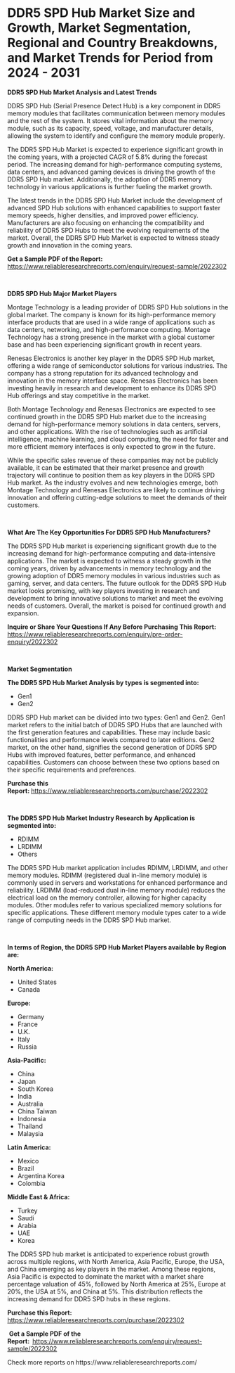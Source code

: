 <p><h1>DDR5 SPD Hub Market Size and Growth, Market Segmentation, Regional and Country Breakdowns, and Market Trends for Period from 2024 -  2031</h1></p><p><strong>DDR5 SPD Hub Market Analysis and Latest Trends</strong></p>
<p><p>DDR5 SPD Hub (Serial Presence Detect Hub) is a key component in DDR5 memory modules that facilitates communication between memory modules and the rest of the system. It stores vital information about the memory module, such as its capacity, speed, voltage, and manufacturer details, allowing the system to identify and configure the memory module properly.</p><p>The DDR5 SPD Hub Market is expected to experience significant growth in the coming years, with a projected CAGR of 5.8% during the forecast period. The increasing demand for high-performance computing systems, data centers, and advanced gaming devices is driving the growth of the DDR5 SPD Hub market. Additionally, the adoption of DDR5 memory technology in various applications is further fueling the market growth.</p><p>The latest trends in the DDR5 SPD Hub Market include the development of advanced SPD Hub solutions with enhanced capabilities to support faster memory speeds, higher densities, and improved power efficiency. Manufacturers are also focusing on enhancing the compatibility and reliability of DDR5 SPD Hubs to meet the evolving requirements of the market. Overall, the DDR5 SPD Hub Market is expected to witness steady growth and innovation in the coming years.</p></p>
<p><strong>Get a Sample PDF of the Report:&nbsp;</strong> <a href="https://www.reliableresearchreports.com/enquiry/request-sample/2022302">https://www.reliableresearchreports.com/enquiry/request-sample/2022302</a></p>
<p>&nbsp;</p>
<p><strong>DDR5 SPD Hub Major Market Players</strong></p>
<p><p>Montage Technology is a leading provider of DDR5 SPD Hub solutions in the global market. The company is known for its high-performance memory interface products that are used in a wide range of applications such as data centers, networking, and high-performance computing. Montage Technology has a strong presence in the market with a global customer base and has been experiencing significant growth in recent years.</p><p>Renesas Electronics is another key player in the DDR5 SPD Hub market, offering a wide range of semiconductor solutions for various industries. The company has a strong reputation for its advanced technology and innovation in the memory interface space. Renesas Electronics has been investing heavily in research and development to enhance its DDR5 SPD Hub offerings and stay competitive in the market.</p><p>Both Montage Technology and Renesas Electronics are expected to see continued growth in the DDR5 SPD Hub market due to the increasing demand for high-performance memory solutions in data centers, servers, and other applications. With the rise of technologies such as artificial intelligence, machine learning, and cloud computing, the need for faster and more efficient memory interfaces is only expected to grow in the future.</p><p>While the specific sales revenue of these companies may not be publicly available, it can be estimated that their market presence and growth trajectory will continue to position them as key players in the DDR5 SPD Hub market. As the industry evolves and new technologies emerge, both Montage Technology and Renesas Electronics are likely to continue driving innovation and offering cutting-edge solutions to meet the demands of their customers.</p></p>
<p>&nbsp;</p>
<p><strong>What Are The Key Opportunities For DDR5 SPD Hub Manufacturers?</strong></p>
<p><p>The DDR5 SPD Hub market is experiencing significant growth due to the increasing demand for high-performance computing and data-intensive applications. The market is expected to witness a steady growth in the coming years, driven by advancements in memory technology and the growing adoption of DDR5 memory modules in various industries such as gaming, server, and data centers. The future outlook for the DDR5 SPD Hub market looks promising, with key players investing in research and development to bring innovative solutions to market and meet the evolving needs of customers. Overall, the market is poised for continued growth and expansion.</p></p>
<p><strong>Inquire or Share Your Questions If Any Before Purchasing This Report:</strong> <a href="https://www.reliableresearchreports.com/enquiry/pre-order-enquiry/2022302">https://www.reliableresearchreports.com/enquiry/pre-order-enquiry/2022302</a></p>
<p>&nbsp;</p>
<p><strong>Market Segmentation</strong></p>
<p><strong>The DDR5 SPD Hub Market Analysis by types is segmented into:</strong></p>
<p><ul><li>Gen1</li><li>Gen2</li></ul></p>
<p><p>DDR5 SPD Hub market can be divided into two types: Gen1 and Gen2. Gen1 market refers to the initial batch of DDR5 SPD Hubs that are launched with the first generation features and capabilities. These may include basic functionalities and performance levels compared to later editions. Gen2 market, on the other hand, signifies the second generation of DDR5 SPD Hubs with improved features, better performance, and enhanced capabilities. Customers can choose between these two options based on their specific requirements and preferences.</p></p>
<p><strong>Purchase this Report:&nbsp;</strong><a href="https://www.reliableresearchreports.com/purchase/2022302">https://www.reliableresearchreports.com/purchase/2022302</a></p>
<p>&nbsp;</p>
<p><strong>The DDR5 SPD Hub Market Industry Research by Application is segmented into:</strong></p>
<p><ul><li>RDIMM</li><li>LRDIMM</li><li>Others</li></ul></p>
<p><p>The DDR5 SPD Hub market application includes RDIMM, LRDIMM, and other memory modules. RDIMM (registered dual in-line memory module) is commonly used in servers and workstations for enhanced performance and reliability. LRDIMM (load-reduced dual in-line memory module) reduces the electrical load on the memory controller, allowing for higher capacity modules. Other modules refer to various specialized memory solutions for specific applications. These different memory module types cater to a wide range of computing needs in the DDR5 SPD Hub market.</p></p>
<p>&nbsp;</p>
<p><strong>In terms of Region, the DDR5 SPD Hub Market Players available by Region are:</strong></p>
<p>
    <p> <strong> North America: </strong>
        <ul>
            <li>United States</li>
            <li>Canada</li>
        </ul>
        </p> 
    <p> <strong> Europe: </strong>
        <ul>
            <li>Germany</li>
            <li>France</li>
            <li>U.K.</li>
            <li>Italy</li>
            <li>Russia</li>
        </ul>
        </p> 
    <p> <strong> Asia-Pacific: </strong>
        <ul>
            <li>China</li>
            <li>Japan</li>
            <li>South Korea</li>
            <li>India</li>
            <li>Australia</li>
            <li>China Taiwan</li>
            <li>Indonesia</li>
            <li>Thailand</li>
            <li>Malaysia</li>
        </ul>
        </p> 
    <p> <strong> Latin America: </strong>
        <ul>
            <li>Mexico</li>
            <li>Brazil</li>
            <li>Argentina Korea</li>
            <li>Colombia</li>
        </ul>
        </p> 
    <p> <strong> Middle East & Africa: </strong>
        <ul>
            <li>Turkey</li>
            <li>Saudi</li>
            <li>Arabia</li>
            <li>UAE</li>
            <li>Korea</li>
        </ul>
    </p>
    </p>
<p><p>The DDR5 SPD hub market is anticipated to experience robust growth across multiple regions, with North America, Asia Pacific, Europe, the USA, and China emerging as key players in the market. Among these regions, Asia Pacific is expected to dominate the market with a market share percentage valuation of 45%, followed by North America at 25%, Europe at 20%, the USA at 5%, and China at 5%. This distribution reflects the increasing demand for DDR5 SPD hubs in these regions.</p></p>
<p><strong>Purchase this Report: </strong><a href="https://www.reliableresearchreports.com/purchase/2022302">https://www.reliableresearchreports.com/purchase/2022302</a></p>
<p>&nbsp;<strong>Get a Sample PDF of the Report:&nbsp;&nbsp;</strong><a href="https://www.reliableresearchreports.com/enquiry/request-sample/2022302">https://www.reliableresearchreports.com/enquiry/request-sample/2022302</a></p>
<p><strong></strong></p>
<p>Check more reports on https://www.reliableresearchreports.com/</p>
